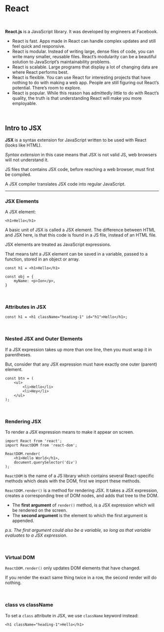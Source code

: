 # **React**

<br>

**React.js** is a JavaScript library. It was developed by engineers at Facebook.

- React is fast. Apps made in React can handle complex updates and still feel quick and responsive.
- React is modular. Instead of writing large, dense files of code, you can write many smaller, reusable files. React’s modularity can be a beautiful solution to JavaScript’s maintainability problems.
- React is scalable. Large programs that display a lot of changing data are where React performs best.
- React is flexible. You can use React for interesting projects that have nothing to do with making a web app. People are still figuring out React’s potential. There’s room to explore.
- React is popular. While this reason has admittedly little to do with React’s quality, the truth is that understanding React will make you more employable.

<br>

## **Intro to JSX**

**JSX** is a syntax extension for JavaScript written to be used with React (looks like HTML).

_Syntax extension_ in this case means that JSX is not valid JS, web browsers will not understand it.

JS files that contains JSX code, before reaching a web browser, must first be compiled.

A JSX compiler translates JSX code into regular JavaScript.

<hr>

### **JSX Elements**

A JSX element:

```JSX
<h1>Hello</h1>
```

A basic unit of JSX is called a JSX element. The difference between HTML and JSX here, is that this code is found in a JS file, instead of an HTML file.

JSX elements are treated as JavaScript expressions.

That means taht a JSX element can be saved in a variable, passed to a function, stored in an object or array.

```JSX
const h1 = <h1>Hello</h1>

const obj = {
    myName: <p>Ion</p>,
}
```

<br>

### **Attributes in JSX**

```JSX
const h1 = <h1 className="heading-1" id="h1">Hello</h1>;
```

<br>

### **Nested JSX and Outer Elements**

If a JSX expression takes up more than one line, then you must wrap it in parentheses.

But, consider that any JSX expression must have exactly one outer (parent) element.

```JSX
const btn = (
    <ul>
        <li>Hello</li>
        <li>Hey</li>
    </ul>
);
```

<br>

### **Rendering JSX**

To render a JSX expression means to make it appear on screen.

```JSX
import React from 'react';
import ReactDOM from 'react-dom';

ReactDOM.render(
    <h1>Hello World</h1>,
    document.querySelector('div')
);
```

`ReactDOM` is the name of a JS library which contains several React-specific methods which deals with the DOM, first we import these methods.

`ReactDOM.render()` is a method for rendering JSX. It takes a JSX expression, creates a corresponding tree of DOM nodes, and adds that tree to the DOM.

- The **first argument** of `render()` method, is a JSX expression which will be rendered on the screen.
- The **second argument** is the element to which the first argument is appended.

_p.s. The first argument could also be a variable, so long as that variable evaluates to a JSX expression._

<br>

### **Virtual DOM**

`ReactDOM.render()` only updates DOM elements that have changed.

If you render the exact same thing twice in a row, the second render will do nothing.

<br>

### **class vs className**

To set a `class` attribute in JSX, we use `className` keyword instead:

```JSX
<h1 className="heading-1">Hello</h1>
```
